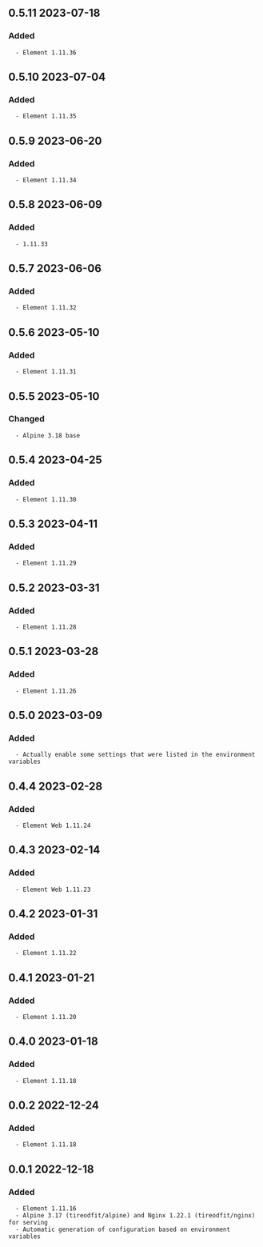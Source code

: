 ## 0.5.11 2023-07-18 <dave at tiredofit dot ca>

   ### Added
      - Element 1.11.36


## 0.5.10 2023-07-04 <dave at tiredofit dot ca>

   ### Added
      - Element 1.11.35


## 0.5.9 2023-06-20 <dave at tiredofit dot ca>

   ### Added
      - Element 1.11.34


## 0.5.8 2023-06-09 <dave at tiredofit dot ca>

   ### Added
      - 1.11.33


## 0.5.7 2023-06-06 <dave at tiredofit dot ca>

   ### Added
      - Element 1.11.32


## 0.5.6 2023-05-10 <dave at tiredofit dot ca>

   ### Added
      - Element 1.11.31


## 0.5.5 2023-05-10 <dave at tiredofit dot ca>

   ### Changed
      - Alpine 3.18 base


## 0.5.4 2023-04-25 <dave at tiredofit dot ca>

   ### Added
      - Element 1.11.30


## 0.5.3 2023-04-11 <dave at tiredofit dot ca>

   ### Added
      - Element 1.11.29


## 0.5.2 2023-03-31 <dave at tiredofit dot ca>

   ### Added
      - Element 1.11.28


## 0.5.1 2023-03-28 <dave at tiredofit dot ca>

   ### Added
      - Element 1.11.26


## 0.5.0 2023-03-09 <dave at tiredofit dot ca>

   ### Added
      - Actually enable some settings that were listed in the environment variables


## 0.4.4 2023-02-28 <dave at tiredofit dot ca>

   ### Added
      - Element Web 1.11.24


## 0.4.3 2023-02-14 <dave at tiredofit dot ca>

   ### Added
      - Element Web 1.11.23


## 0.4.2 2023-01-31 <dave at tiredofit dot ca>

   ### Added
      - Element 1.11.22


## 0.4.1 2023-01-21 <dave at tiredofit dot ca>

   ### Added
      - Element 1.11.20


## 0.4.0 2023-01-18 <dave at tiredofit dot ca>

   ### Added
      - Element 1.11.18


## 0.0.2 2022-12-24 <dave at tiredofit dot ca>

   ### Added
      - Element 1.11.18


## 0.0.1 2022-12-18 <dave at tiredofit dot ca>

   ### Added
      - Element 1.11.16
      - Alpine 3.17 (tireodfit/alpine) and Nginx 1.22.1 (tireodfit/nginx) for serving
      - Automatic generation of configuration based on environment variables


